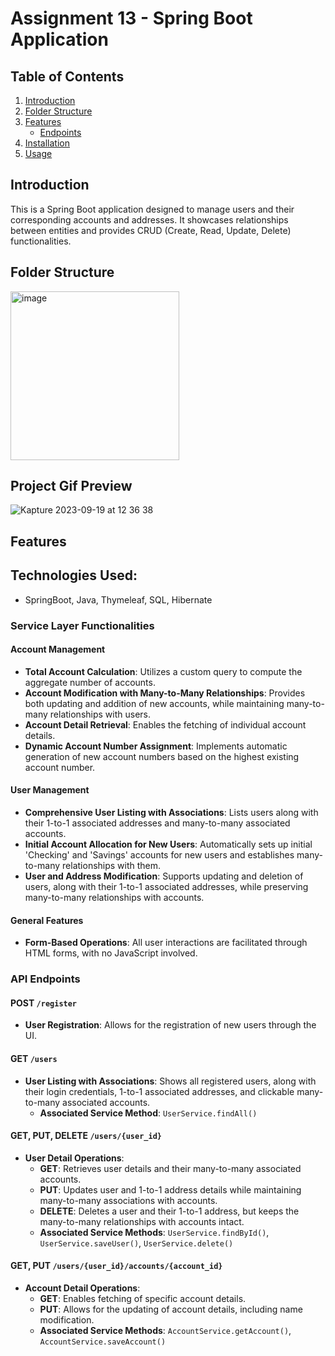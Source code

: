 # Assignment 13 - Spring Boot Application

## Table of Contents

1. [Introduction](#introduction)
2. [Folder Structure](#folder-structure)
3. [Features](#features)
   - [Endpoints](#endpoints)
4. [Installation](#installation)
5. [Usage](#usage)

## Introduction

This is a Spring Boot application designed to manage users and their corresponding accounts and addresses. It showcases relationships between entities and provides CRUD (Create, Read, Update, Delete) functionalities.

## Folder Structure

<img width="270" alt="image" src="https://github.com/OSUMed/srikanth-assignment13/assets/62990411/0389a57f-a03e-41dc-891a-aac0184678e4">

## Project Gif Preview
![Kapture 2023-09-19 at 12 36 38](https://github.com/OSUMed/srikanth-assignment13/assets/62990411/f4c837b5-557c-4182-b0ab-c6a61c70ffa1)

## Features

## Technologies Used:
- SpringBoot, Java, Thymeleaf, SQL, Hibernate

### Service Layer Functionalities

#### Account Management
- **Total Account Calculation**: Utilizes a custom query to compute the aggregate number of accounts.
- **Account Modification with Many-to-Many Relationships**: Provides both updating and addition of new accounts, while maintaining many-to-many relationships with users.
- **Account Detail Retrieval**: Enables the fetching of individual account details.
- **Dynamic Account Number Assignment**: Implements automatic generation of new account numbers based on the highest existing account number.

#### User Management
- **Comprehensive User Listing with Associations**: Lists users along with their 1-to-1 associated addresses and many-to-many associated accounts.
- **Initial Account Allocation for New Users**: Automatically sets up initial 'Checking' and 'Savings' accounts for new users and establishes many-to-many relationships with them.
- **User and Address Modification**: Supports updating and deletion of users, along with their 1-to-1 associated addresses, while preserving many-to-many relationships with accounts.

#### General Features
- **Form-Based Operations**: All user interactions are facilitated through HTML forms, with no JavaScript involved.

### API Endpoints

#### POST `/register`
- **User Registration**: Allows for the registration of new users through the UI.
  
#### GET `/users`
- **User Listing with Associations**: Shows all registered users, along with their login credentials, 1-to-1 associated addresses, and clickable many-to-many associated accounts.
  - **Associated Service Method**: `UserService.findAll()`

#### GET, PUT, DELETE `/users/{user_id}`
- **User Detail Operations**: 
  - **GET**: Retrieves user details and their many-to-many associated accounts.
  - **PUT**: Updates user and 1-to-1 address details while maintaining many-to-many associations with accounts.
  - **DELETE**: Deletes a user and their 1-to-1 address, but keeps the many-to-many relationships with accounts intact.
  - **Associated Service Methods**: `UserService.findById()`, `UserService.saveUser()`, `UserService.delete()`
  
#### GET, PUT `/users/{user_id}/accounts/{account_id}`
- **Account Detail Operations**: 
  - **GET**: Enables fetching of specific account details.
  - **PUT**: Allows for the updating of account details, including name modification.
  - **Associated Service Methods**: `AccountService.getAccount()`, `AccountService.saveAccount()`


